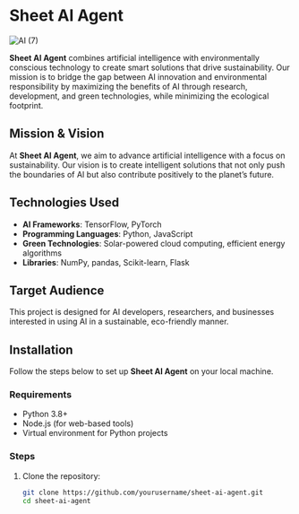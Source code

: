 # Sheet AI Agent

![AI (7)](https://github.com/user-attachments/assets/6db2a9aa-d815-4537-afe2-f50b018c3a05)

**Sheet AI Agent** combines artificial intelligence with environmentally conscious technology to create smart solutions that drive sustainability. Our mission is to bridge the gap between AI innovation and environmental responsibility by maximizing the benefits of AI through research, development, and green technologies, while minimizing the ecological footprint.

## Mission & Vision

At **Sheet AI Agent**, we aim to advance artificial intelligence with a focus on sustainability. Our vision is to create intelligent solutions that not only push the boundaries of AI but also contribute positively to the planet’s future.

## Technologies Used

- **AI Frameworks**: TensorFlow, PyTorch
- **Programming Languages**: Python, JavaScript
- **Green Technologies**: Solar-powered cloud computing, efficient energy algorithms
- **Libraries**: NumPy, pandas, Scikit-learn, Flask

## Target Audience

This project is designed for AI developers, researchers, and businesses interested in using AI in a sustainable, eco-friendly manner.

## Installation

Follow the steps below to set up **Sheet AI Agent** on your local machine.

### Requirements

- Python 3.8+
- Node.js (for web-based tools)
- Virtual environment for Python projects

### Steps

1. Clone the repository:
   ```bash
   git clone https://github.com/yourusername/sheet-ai-agent.git
   cd sheet-ai-agent
